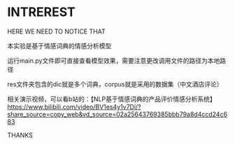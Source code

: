 # INTREREST
HERE WE NEED TO NOTICE THAT

本实验是基于情感词典的情感分析模型

运行main.py文件即可直接查看模型效果，需要注意更改调用文件的路径为本地路径

res文件夹包含的dic就是多个词典，corpus就是采用的数据集（中文酒店评论）

相关演示视频，可以看b站的：【NLP基于情感词典的产品评价情感分析系统】 https://www.bilibili.com/video/BV1es4y1v7Di/?share_source=copy_web&vd_source=02a25643769385bbb79a8d4ccd24c683


THANKS
